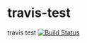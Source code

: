 # travis-test
travis test
[![Build Status](https://travis-ci.org/tkhr-sait/travis-test.svg?branch=master)](https://travis-ci.org/tkhr-sait/travis-test)
